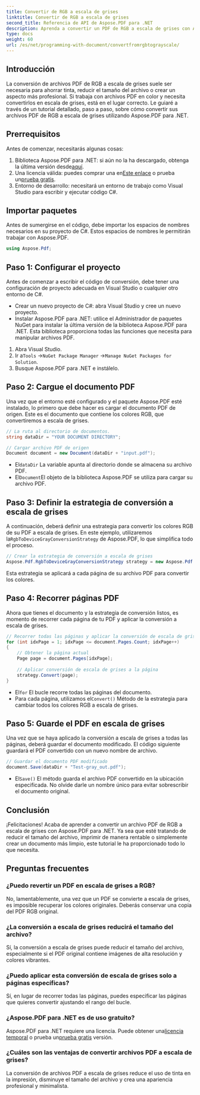 ```yaml
---
title: Convertir de RGB a escala de grises
linktitle: Convertir de RGB a escala de grises
second_title: Referencia de API de Aspose.PDF para .NET
description: Aprenda a convertir un PDF de RGB a escala de grises con Aspose.PDF para .NET. Una guía paso a paso para simplificar la conversión de color de PDF y ahorrar espacio en el archivo.
type: docs
weight: 60
url: /es/net/programming-with-document/convertfromrgbtograyscale/
---
```

## Introducción

La conversión de archivos PDF de RGB a escala de grises suele ser necesaria para ahorrar tinta, reducir el tamaño del archivo o crear un aspecto más profesional. Si trabaja con archivos PDF en color y necesita convertirlos en escala de grises, está en el lugar correcto. Le guiaré a través de un tutorial detallado, paso a paso, sobre cómo convertir sus archivos PDF de RGB a escala de grises utilizando Aspose.PDF para .NET.

## Prerrequisitos

Antes de comenzar, necesitarás algunas cosas:

1.  Biblioteca Aspose.PDF para .NET: si aún no la ha descargado, obtenga la última versión desde[aquí](https://releases.aspose.com/pdf/net/).
2.  Una licencia válida: puedes comprar una en[Este enlace](https://purchase.aspose.com/buy) o prueba un[prueba gratis](https://releases.aspose.com/).
3. Entorno de desarrollo: necesitará un entorno de trabajo como Visual Studio para escribir y ejecutar código C#.

## Importar paquetes

Antes de sumergirse en el código, debe importar los espacios de nombres necesarios en su proyecto de C#. Estos espacios de nombres le permitirán trabajar con Aspose.PDF.

```csharp
using Aspose.Pdf;
```

## Paso 1: Configurar el proyecto

Antes de comenzar a escribir el código de conversión, debe tener una configuración de proyecto adecuada en Visual Studio o cualquier otro entorno de C#.

- Crear un nuevo proyecto de C#: abra Visual Studio y cree un nuevo proyecto.
- Instalar Aspose.PDF para .NET: utilice el Administrador de paquetes NuGet para instalar la última versión de la biblioteca Aspose.PDF para .NET. Esta biblioteca proporciona todas las funciones que necesita para manipular archivos PDF.

1. Abra Visual Studio.
2.  Ir a`Tools` ->`NuGet Package Manager` ->`Manage NuGet Packages for Solution`.
3. Busque Aspose.PDF para .NET e instálelo.

## Paso 2: Cargue el documento PDF

Una vez que el entorno esté configurado y el paquete Aspose.PDF esté instalado, lo primero que debe hacer es cargar el documento PDF de origen. Este es el documento que contiene los colores RGB, que convertiremos a escala de grises.

```csharp
// La ruta al directorio de documentos.
string dataDir = "YOUR DOCUMENT DIRECTORY";

// Cargar archivo PDF de origen
Document document = new Document(dataDir + "input.pdf");
```

-  El`dataDir` La variable apunta al directorio donde se almacena su archivo PDF.
-  El`Document`El objeto de la biblioteca Aspose.PDF se utiliza para cargar su archivo PDF.

## Paso 3: Definir la estrategia de conversión a escala de grises

 A continuación, deberá definir una estrategia para convertir los colores RGB de su PDF a escala de grises. En este ejemplo, utilizaremos la`RgbToDeviceGrayConversionStrategy` de Aspose.PDF, lo que simplifica todo el proceso.

```csharp
// Crear la estrategia de conversión a escala de grises
Aspose.Pdf.RgbToDeviceGrayConversionStrategy strategy = new Aspose.Pdf.RgbToDeviceGrayConversionStrategy();
```

Esta estrategia se aplicará a cada página de su archivo PDF para convertir los colores.

## Paso 4: Recorrer páginas PDF

Ahora que tienes el documento y la estrategia de conversión listos, es momento de recorrer cada página de tu PDF y aplicar la conversión a escala de grises. 

```csharp
// Recorrer todas las páginas y aplicar la conversión de escala de grises
for (int idxPage = 1; idxPage <= document.Pages.Count; idxPage++)
{
    // Obtener la página actual
    Page page = document.Pages[idxPage];
    
    // Aplicar conversión de escala de grises a la página
    strategy.Convert(page);
}
```

-  El`for` El bucle recorre todas las páginas del documento.
-  Para cada página, utilizamos el`Convert()` Método de la estrategia para cambiar todos los colores RGB a escala de grises.

## Paso 5: Guarde el PDF en escala de grises

Una vez que se haya aplicado la conversión a escala de grises a todas las páginas, deberá guardar el documento modificado. El código siguiente guardará el PDF convertido con un nuevo nombre de archivo.

```csharp
// Guardar el documento PDF modificado
document.Save(dataDir + "Test-gray_out.pdf");
```

-  El`Save()` El método guarda el archivo PDF convertido en la ubicación especificada. No olvide darle un nombre único para evitar sobrescribir el documento original.

## Conclusión

¡Felicitaciones! Acaba de aprender a convertir un archivo PDF de RGB a escala de grises con Aspose.PDF para .NET. Ya sea que esté tratando de reducir el tamaño del archivo, imprimir de manera rentable o simplemente crear un documento más limpio, este tutorial le ha proporcionado todo lo que necesita.

## Preguntas frecuentes

### ¿Puedo revertir un PDF en escala de grises a RGB?

No, lamentablemente, una vez que un PDF se convierte a escala de grises, es imposible recuperar los colores originales. Deberás conservar una copia del PDF RGB original.

### ¿La conversión a escala de grises reducirá el tamaño del archivo?

Sí, la conversión a escala de grises puede reducir el tamaño del archivo, especialmente si el PDF original contiene imágenes de alta resolución y colores vibrantes.

### ¿Puedo aplicar esta conversión de escala de grises solo a páginas específicas?

Sí, en lugar de recorrer todas las páginas, puedes especificar las páginas que quieres convertir ajustando el rango del bucle.

### ¿Aspose.PDF para .NET es de uso gratuito?

 Aspose.PDF para .NET requiere una licencia. Puede obtener una[licencia temporal](https://purchase.aspose.com/temporary-license/) o prueba un[prueba gratis](https://releases.aspose.com/) versión.

### ¿Cuáles son las ventajas de convertir archivos PDF a escala de grises?

La conversión de archivos PDF a escala de grises reduce el uso de tinta en la impresión, disminuye el tamaño del archivo y crea una apariencia profesional y minimalista.